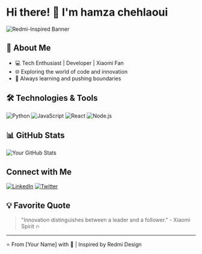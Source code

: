 # Hi there! 👋 I'm hamza chehlaoui

![Redmi-Inspired Banner](https://th.bing.com/th/id/OIP.rB_ryT3HMG-aHRk09YMAqwAAAA?w=460&h=301&rs=1&pid=ImgDetMain)

## 🚀 About Me
- 💻 Tech Enthusiast | Developer | Xiaomi Fan
- 🌐 Exploring the world of code and innovation
- 🎯 Always learning and pushing boundaries

## 🛠️ Technologies & Tools
![Python](https://img.shields.io/badge/-Python-000?&logo=python&logoColor=MIUI)
![JavaScript](https://img.shields.io/badge/-JavaScript-000?&logo=javascript&logoColor=MIUI)
![React](https://img.shields.io/badge/-React-000?&logo=react&logoColor=MIUI)
![Node.js](https://img.shields.io/badge/-Laravil-000?&logo=node.js&logoColor=MIUI)

## 📊 GitHub Stats
![Your GitHub Stats](https://github-readme-stats.vercel.app/api?username=yourusername&theme=dark&show_icons=true)

##  Connect with Me
[![LinkedIn](https://img.shields.io/badge/-LinkedIn-000?&logo=linkedin&logoColor=MIUI)](https://linkedin.com/in/yourusername)
[![Twitter](https://img.shields.io/badge/-Twitter-000?&logo=twitter&logoColor=MIUI)](https://twitter.com/yourusername)

## 💡 Favorite Quote
> "Innovation distinguishes between a leader and a follower." - Xiaomi Spirit 🔥

---

⭐ From [Your Name] with 💖 | Inspired by Redmi Design